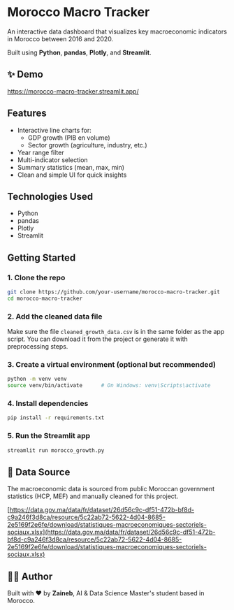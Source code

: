 #  Morocco Macro Tracker

An interactive data dashboard that visualizes key macroeconomic indicators in Morocco between 2016 and 2020.

Built using **Python**, **pandas**, **Plotly**, and **Streamlit**.

## ✨ Demo

https://morocco-macro-tracker.streamlit.app/

##  Features

- Interactive line charts for:
  - GDP growth (PIB en volume)
  - Sector growth (agriculture, industry, etc.)
- Year range filter
- Multi-indicator selection
- Summary statistics (mean, max, min)
- Clean and simple UI for quick insights

##  Technologies Used

- Python
- pandas
- Plotly
- Streamlit

##  Getting Started

### 1. Clone the repo

```bash
git clone https://github.com/your-username/morocco-macro-tracker.git
cd morocco-macro-tracker
```

### 2. Add the cleaned data file

Make sure the file `cleaned_growth_data.csv` is in the same folder as the app script.
You can download it from the project or generate it with preprocessing steps.

### 3. Create a virtual environment (optional but recommended)

```bash
python -m venv venv
source venv/bin/activate      # On Windows: venv\Scripts\activate
```

### 4. Install dependencies

```bash
pip install -r requirements.txt
```

### 5. Run the Streamlit app

```bash
streamlit run morocco_growth.py
```

## 📁 Data Source

The macroeconomic data is sourced from public Moroccan government statistics (HCP, MEF) and manually cleaned for this project.

[https://data.gov.ma/data/fr/dataset/26d56c9c-df51-472b-bf8d-c9a246f3d8ca/resource/5c22ab72-5622-4d04-8685-2e5169f2e6fe/download/statistiques-macroeconomiques-sectoriels-sociaux.xlsx](https://data.gov.ma/data/fr/dataset/26d56c9c-df51-472b-bf8d-c9a246f3d8ca/resource/5c22ab72-5622-4d04-8685-2e5169f2e6fe/download/statistiques-macroeconomiques-sectoriels-sociaux.xlsx)


## 👩‍💻 Author

Built with ❤️ by **Zaineb**, AI & Data Science Master's student based in Morocco.

